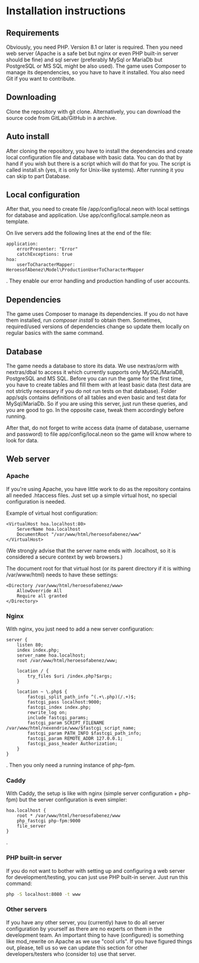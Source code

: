 Installation instructions
=========================

Requirements
------------

Obviously, you need PHP. Version 8.1 or later is required. Then you need web server (Apache is a safe bet but nginx or even PHP built-in server should be fine) and sql server (preferably MySql or MariaDb but PostgreSQL or MS SQL might be also used).
The game uses Composer to manage its dependencies, so you have to have it installed. You also need Git if you want to contribute.

Downloading
-----------

Clone the repository with git clone. Alternatively, you can download the source code from GitLab/GitHub in a archive.

Auto install
------------

After cloning the repository, you have to install the dependencies and create local configuration file and database with basic data. You can do that by hand if you wish but there is a script which will do that for you.
The script is called install.sh (yes, it is only for Unix-like systems). After running it you can skip to part Database.

Local configuration
-------------------

After that, you need to create file /app/config/local.neon with local settings for database and application. Use app/config/local.sample.neon as template.

On live servers add the following lines at the end of the file:

```
application:
    errorPresenter: "Error"
    catchExceptions: true
hoa:
    userToCharacterMapper: HeroesofAbenez\Model\ProductionUserToCharacterMapper
```

. They enable our error handling and production handling of user accounts.

Dependencies
------------

The game uses Composer to manage its dependencies. If you do not have them installed, run *composer install* to obtain them. Sometimes, required/used versions of dependencies change so update them locally on regular basics with the same command.

Database
--------

The game needs a database to store its data. We use nextras/orm with nextras/dbal to access it which currently supports only MySQL/MariaDB, PostgreSQL and MS SQL. Before you can run the game for the first time, you have to create tables and fill them with at least basic data (test data are not strictly necessary if you do not run tests on that database). Folder app/sqls contains definitions of all tables and even basic and test data for MySql/MariaDb. So if you are using this server, just run these queries, and you are good to go. In the opposite case, tweak them accordingly before running.

After that, do not forget to write access data (name of database, username and password) to file app/config/local.neon so the game will know where to look for data.

Web server
----------

### Apache

If you're using Apache, you have little work to do as the repository contains all needed .htaccess files. Just set up a simple virtual host, no special configuration is needed.

Example of virtual host configuration:

```apacheconfig
<VirtualHost hoa.localhost:80>
    ServerName hoa.localhost
    DocumentRoot "/var/www/html/heroesofabenez/www"
</VirtualHost>
```

(We strongly advise that the server name ends with .localhost, so it is considered a secure context by web browsers.)

The document root for that virtual host (or its parent directory if it is withing /var/www/html) needs to have these settings:

```apacheconf
<Directory /var/www/html/heroesofabenez/www>
    AllowOverride All
    Require all granted
</Directory>
```

### Nginx

With nginx, you just need to add a new server configuration:

```nginx
server {
    listen 80;
    index index.php;
    server_name hoa.localhost;
    root /var/www/html/heroesofabenez/www;

    location / {
        try_files $uri /index.php?$args;
    }

    location ~ \.php$ {
        fastcgi_split_path_info ^(.+\.php)(/.+)$;
        fastcgi_pass localhost:9000;
        fastcgi_index index.php;
        rewrite_log on;
        include fastcgi_params;
        fastcgi_param SCRIPT_FILENAME /var/www/html/nexendrie/www/$fastcgi_script_name;
        fastcgi_param PATH_INFO $fastcgi_path_info;
        fastcgi_param REMOTE_ADDR 127.0.0.1;
        fastcgi_pass_header Authorization;
    }
}
```

. Then you only need a running instance of php-fpm.

### Caddy

With Caddy, the setup is like with nginx (simple server configuration + php-fpm) but the server configuration is even simpler:

```
hoa.localhost {
    root * /var/www/html/heroesofabenez/www
    php_fastcgi php-fpm:9000
    file_server
}
```

.

### PHP built-in server

If you do not want to bother with setting up and configuring a web server for development/testing, you can just use PHP built-in server. Just run this command:

```bash
php -S localhost:8080 -t www
```

### Other servers

If you have any other server, you (currently) have to do all server configuration by yourself as there are no experts on them in the development team. An important thing to have (configured) is something like mod_rewrite on Apache as we use "cool urls". If you have figured things out, please, tell us so we can update this section for other developers/testers who (consider to) use that server.
